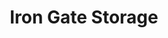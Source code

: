 ---
title: "Iron Gate Storage"
url: /vancouver/iron-gate-storage-east-5th-street-2/
shop: storage rental
---